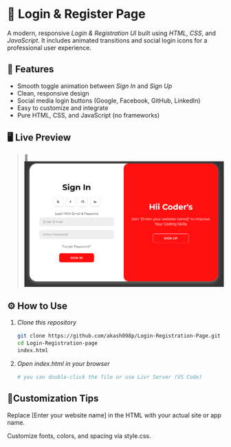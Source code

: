 # 🔐 Login & Register Page

A modern, responsive *Login & Registration UI* built using *HTML*, *CSS*, and *JavaScript*. It includes animated transitions and social login icons for a professional user experience.

## 🚀 Features

- Smooth toggle animation between *Sign In* and *Sign Up*
- Clean, responsive design
- Social media login buttons (Google, Facebook, GitHub, LinkedIn)
- Easy to customize and integrate
- Pure HTML, CSS, and JavaScript (no frameworks)

## 🖥 Live Preview

> 📌![Login & Register UI](screenshot.png)

## ⚙ How to Use

1. *Clone this repository* 
   ```bash
   git clone https://github.com/akash098p/Login-Registration-Page.git
   cd Login-Registration-page
   index.html

2. *Open index.html in your browser*
   ```bash
   # you can double-click the file or use Livr Server (VS Code)

## 🧩Customization Tips
  Replace [Enter your website name] in the HTML with your actual site or app name.
  
  Customize fonts, colors, and spacing via style.css.
